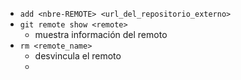 - `add <nbre-REMOTE> <url_del_repositorio_externo>`
- `git remote show <remote>`
	- muestra información del remoto
- `rm <remote_name>`
	- desvincula el remoto
	- 
